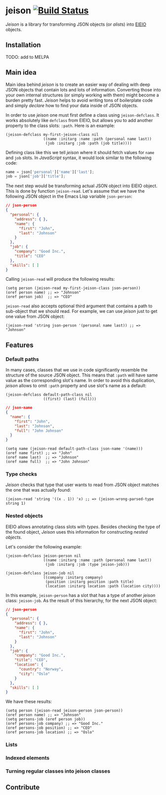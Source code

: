 # jeison [![Build Status](https://travis-ci.org/SavchenkoValeriy/jeison.svg?branch=master)](https://travis-ci.org/SavchenkoValeriy/jeison)

*Jeison* is a library for transforming JSON objects (or *alist*s) into [EIEIO](https://www.gnu.org/software/emacs/manual/html_node/eieio/index.html "EIEIO manual") objects.

## Installation

TODO: add to MELPA

## Main idea

Main idea behind *jeison* is to create an easier way of dealing with deep JSON objects that contain lots and lots of information. Converting those into your own internal structures (or simply working with them) might become a burden pretty fast. *Jeison* helps to avoid writing tons of boilerplate code and simply *declare* how to find your data inside of JSON objects.

In order to use *jeison* one must first define a class using `jeison-defclass`. It works absolutely like `defclass` from EIEIO, but allows you to add another property to the class slots: `:path`. Here is an example:

``` emacs-lisp
(jeison-defclass my-first-jeison-class nil
                 ((name :initarg :name :path (personal name last))
                  (job :initarg :job :path (job title))))
```

Defining class like this we tell *jeison* where it should fetch values for `name` and `job` slots. In *JavaScript* syntax, it would look similar to the following code:

``` javascript
name = json['personal']['name']['last'];
job = json['job']['title'];
```

The next step would be transforming actual JSON object into EIEIO object. This is done by function `jeison-read`. Let's assume that we have the following JSON object in the Emacs Lisp variable `json-person`:

``` json
// json-person
{
  "personal": {
    "address": { },
    "name": {
      "first": "John",
      "last": "Johnson"
    }
  },
  "job": {
    "company": "Good Inc.",
    "title": "CEO"
  },
  "skills": [ ]
}
```

Calling `jeison-read` will produce the following results:

``` emacs-lisp
(setq person (jeison-read my-first-jeison-class json-person))
(oref person name) ;; => "Johnson"
(oref person job)  ;; => "CEO"
```

`jeison-read` also accepts optional third argument that contains a path to sub-object that we should read. For example, we can use *jeison* just to get one value from JSON object:

``` emacs-lisp
(jeison-read 'string json-person '(personal name last)) ;; => "Johnson"
```

## Features

### Default paths

In many cases, classes that we use in code significantly resemble the structure of the source JSON object. This means that `:path` will have same value as the corresponding slot's name. In order to avoid this duplication, *jeison* allows to omit `:path` property and use slot's name as a default:

``` emacs-lisp
(jeison-defclass default-path-class nil
                 ((first) (last) (full)))
```

``` json
// json-name
{
  "name": {
    "first": "John",
    "last": "Johnson",
    "full": "John Johnson"
  }
}
```

``` emacs-lisp
(setq name (jeison-read default-path-class json-name '(name)))
(oref name first) ;; => "John"
(oref name last)  ;; => "Johnson"
(oref name full)  ;; => "John Johnson"
```

### Type checks

*Jeison* checks that type that user wants to read from JSON object matches the one that was actually found:

``` emacs-lisp
(jeison-read 'string '((x . 1)) 'x) ;; => (jeison-wrong-parsed-type string 1)
```

### Nested objects

EIEIO allows annotating class slots with *types*. Besides checking the type of the found object, *Jeison* uses this information for constructing *nested objects*.

Let's consider the following example:

``` emacs-lisp
(jeison-defclass jeison-person nil
                 ((name :initarg :name :path (personal name last))
                  (job :initarg :job :type jeison-job)))

(jeison-defclass jeison-job nil
                 ((company :initarg company)
                  (position :initarg position :path title)
                  (location :initarg location :path (location city))))
```

In this example, `jeison-person` has a slot that has a type of another *jeison* class: `jeison-job`. As the result of this hierarchy, for the next JSON object:

``` json
// json-person
{
  "personal": {
    "address": { },
    "name": {
      "first": "John",
      "last": "Johnson"
    }
  },
  "job": {
    "company": "Good Inc.",
    "title": "CEO",
    "location": {
      "country": "Norway",
      "city": "Oslo"
    }
  },
  "skills": [ ]
}
```

We have these results:

``` emacs-lisp
(setq person (jeison-read jeison-person json-person))
(oref person name) ;; => "Johnson"
(setq persons-job (oref person job))
(oref persons-job company) ;; => "Good Inc."
(oref persons-job position) ;; => "CEO"
(oref persons-job location) ;; => "Oslo"
```

### Lists

### Indexed elements

### Turning regular classes into jeison classes

## Contribute
